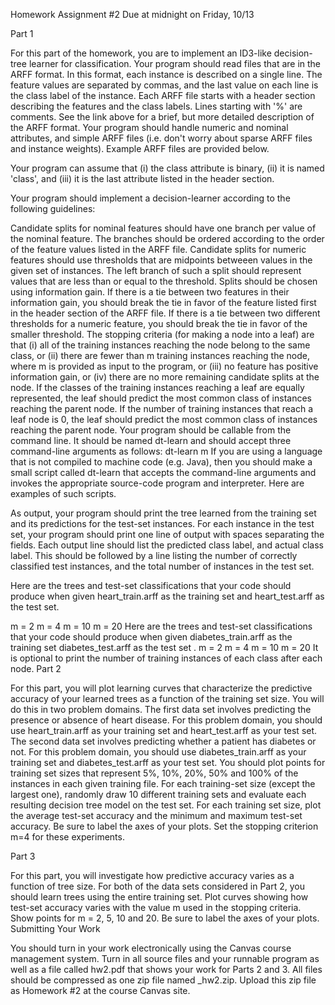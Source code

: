 Homework Assignment #2
Due at midnight on Friday, 10/13

Part 1

For this part of the homework, you are to implement an ID3-like decision-tree learner for classification.
Your program should read files that are in the ARFF format. In this format, each instance is described on a single line. The feature values are separated by commas, and the last value on each line is the class label of the instance. Each ARFF file starts with a header section describing the features and the class labels. Lines starting with '%' are comments. See the link above for a brief, but more detailed description of the ARFF format. Your program should handle numeric and nominal attributes, and simple ARFF files (i.e. don't worry about sparse ARFF files and instance weights). Example ARFF files are provided below.

Your program can assume that (i) the class attribute is binary, (ii) it is named 'class', and (iii) it is the last attribute listed in the header section.

Your program should implement a decision-learner according to the following guidelines:

Candidate splits for nominal features should have one branch per value of the nominal feature. The branches should be ordered according to the order of the feature values listed in the ARFF file.
Candidate splits for numeric features should use thresholds that are midpoints betweeen values in the given set of instances. The left branch of such a split should represent values that are less than or equal to the threshold.
Splits should be chosen using information gain. If there is a tie between two features in their information gain, you should break the tie in favor of the feature listed first in the header section of the ARFF file. If there is a tie between two different thresholds for a numeric feature, you should break the tie in favor of the smaller threshold.
The stopping criteria (for making a node into a leaf) are that (i) all of the training instances reaching the node belong to the same class, or (ii) there are fewer than m training instances reaching the node, where m is provided as input to the program, or (iii) no feature has positive information gain, or (iv) there are no more remaining candidate splits at the node.
If the classes of the training instances reaching a leaf are equally represented, the leaf should predict the most common class of instances reaching the parent node.
If the number of training instances that reach a leaf node is 0, the leaf should predict the most common class of instances reaching the parent node.
Your program should be callable from the command line. It should be named dt-learn and should accept three command-line arguments as follows:
dt-learn <train-set-file> <test-set-file> m
If you are using a language that is not compiled to machine code (e.g. Java), then you should make a small script called dt-learn that accepts the command-line arguments and invokes the appropriate source-code program and interpreter.
Here are examples of such scripts.

As output, your program should print the tree learned from the training set and its predictions for the test-set instances. For each instance in the test set, your program should print one line of output with spaces separating the fields. Each output line should list the predicted class label, and actual class label. This should be followed by a line listing the number of correctly classified test instances, and the total number of instances in the test set.

Here are the trees and test-set classifications that your code should produce when given heart_train.arff as the training set and heart_test.arff as the test set.

m = 2
m = 4
m = 10
m = 20
Here are the trees and test-set classifications that your code should produce when given diabetes_train.arff as the training set diabetes_test.arff as the test set .
m = 2
m = 4
m = 10
m = 20
It is optional to print the number of training instances of each class after each node.
Part 2

For this part, you will plot learning curves that characterize the predictive accuracy of your learned trees as a function of the training set size. You will do this in two problem domains. The first data set involves predicting the presence or absence of heart disease. For this problem domain, you should use heart_train.arff as your training set and heart_test.arff as your test set. The second data set involves predicting whether a patient has diabetes or not. For this problem domain, you should use diabetes_train.arff as your training set and diabetes_test.arff as your test set.
You should plot points for training set sizes that represent 5%, 10%, 20%, 50% and 100% of the instances in each given training file. For each training-set size (except the largest one), randomly draw 10 different training sets and evaluate each resulting decision tree model on the test set. For each training set size, plot the average test-set accuracy and the minimum and maximum test-set accuracy. Be sure to label the axes of your plots. Set the stopping criterion m=4 for these experiments.

Part 3

For this part, you will investigate how predictive accuracy varies as a function of tree size. For both of the data sets considered in Part 2, you should learn trees using the entire training set. Plot curves showing how test-set accuracy varies with the value m used in the stopping criteria. Show points for m = 2, 5, 10 and 20. Be sure to label the axes of your plots.
Submitting Your Work

You should turn in your work electronically using the Canvas course management system. Turn in all source files and your runnable program as well as a file called hw2.pdf that shows your work for Parts 2 and 3. All files should be compressed as one zip file named <Wisc username>_hw2.zip. Upload this zip file as Homework #2 at the course Canvas site. 
